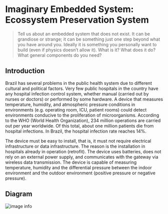 # Imaginary Embedded System: Ecossystem Preservation System

> Tell us about an embedded system that does not exist. It can be grandiose or strange; it can be something just one step beyond what you have around you. Ideally it is something you
> personally want to build (even if physics doesn’t allow it). What is it? What does it do? What
> general components do you need?

## Introduction

Brazil has several problems in the public health system due to different cultural and political factors. Very few public hospitals in the country have any hospital infection control system, whether manual (carried out by nurses or doctors) or performed by some hardware. A device that measures temperature, humidity, and atmospheric pressure conditions in environments (e.g. operating room, ICU, patient rooms) could detect environments conducive to the proliferation of microorganisms.
According to the WHO (World Health Organization), 234 million operations are carried out per year worldwide. Of this total, about one million patients die from hospital infections. In Brazil, the hospital infection rate reaches 14%.

The device must be easy to install, that is, it must not require electrical infrastructure or data infrastructure. The reason is the installation in hospitals already in operation (retrofit). The device uses batteries, does not rely on an external power supply, and communicates with the gateway via wireless data transmission. The device is capable of measuring temperature, humidity and the differential pressure between the indoor environment and the outdoor environment (positive pressure or negative pressure).

## Diagram

![image info](./diagram.png)
